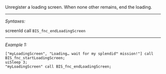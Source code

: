 Unregister a loading screen. When none other remains, end the loading.


---
*Syntaxes:*

screenId call `BIS_fnc_endLoadingScreen`

---
*Example 1:*

```sqf
["myLoadingScreen", "Loading… wait for my splendid™ mission!"] call BIS_fnc_startLoadingScreen;
uiSleep 3;
"myLoadingScreen" call BIS_fnc_endLoadingScreen;
```